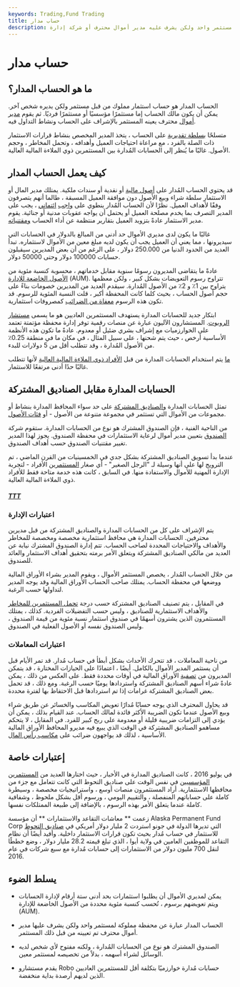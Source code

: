 ```yaml
---
keywords: Trading,Fund Trading
title: حساب مدار
description: الحساب المدار هو حساب استثماري مملوك من قبل مستثمر واحد ولكن يشرف عليه مدير أموال محترف أو شركة إدارة.
---
```


# حساب مدار
## ما هو الحساب المدار؟

الحساب المدار هو حساب استثمار مملوك من قبل مستثمر ولكن يديره شخص آخر. يمكن أن يكون مالك الحساب إما مستثمرًا مؤسسيًا أو مستثمرًا فرديًا. ثم يقوم [مدير أموال](/moneymanager) محترف يعينه المستثمر بالإشراف على الحساب ونشاط التداول فيه.

متسلحًا [بسلطة تقديرية](/discretionaryaccount) على الحساب ، يتخذ المدير المخصص بنشاط قرارات الاستثمار ذات الصلة بالفرد ، مع مراعاة احتياجات العميل وأهدافه ، وتحمل المخاطر ، وحجم الأصول. غالبًا ما يُنظر إلى الحسابات المُدارة بين المستثمرين ذوي الملاءة المالية العالية.

## كيف يعمل الحساب المدار

قد يحتوي الحساب المُدار على [أصول مالية](/asset) أو نقدية أو سندات ملكية. يمتلك مدير المال أو الاستثمار سلطة شراء وبيع الأصول دون موافقة العميل المسبقة ، طالما أنهم يتصرفون وفقًا لأهداف العميل. نظرًا لأن الحساب المُدار ينطوي على [واجب](/fiduciary) [ائتماني](/fiduciary) ، يجب على المدير التصرف بما يخدم مصلحة العميل أو يحتمل أن يواجه عقوبات مدنية أو جنائية. يقوم مدير الاستثمار عادةً بتزويد العميل بتقارير منتظمة عن أداء الحساب [ومقتنياته](/holdings).

غالبًا ما يكون لدى مديري الأموال حد أدنى من المبالغ بالدولار في الحسابات التي سيديرونها ، مما يعني أن العميل يجب أن يكون لديه مبلغ معين من الأموال لاستثماره. تبدأ العديد من الحدود الدنيا من 250.000 دولار ، على الرغم من أن بعض المديرين سيقبلون حسابات 100000 دولار وحتى 50000 دولار.

عادةً ما يتقاضى المديرون رسومًا سنوية مقابل خدماتهم ، محسوبة كنسبة مئوية من [الأصول الخاضعة للإدارة](/aum) (AUM). تتراوح رسوم التعويضات بشكل كبير ، ولكن معظمها يتراوح بين 1٪ و 2٪ من الأصول المُدارة. سيقدم العديد من المديرين خصومات بناءً على حجم أصول الحساب ، بحيث كلما كانت المحفظة أكبر ، قلت النسبة المئوية للرسوم. قد تكون هذه الرسوم [معفاة من الضرائب](/tax-deduction) كمصروفات استثمارية.

ابتكار جديد للحسابات المدارة يستهدف المستثمرين العاديين هو ما يسمى [مستشار الروبوت](/roboadvisor-roboadviser). المستشارون الآليون عبارة عن منصات رقمية توفر إدارة محفظة مؤتمتة تعتمد على الخوارزميات مع إشراف بشري ضئيل أو معدوم. عادةً ما تكون هذه الأنظمة الأساسية أرخص ، حيث يتم شحنها ، على سبيل المثال ، في مكان ما في منطقة 0.25٪ من الأصول المُدارة ، وقد تتطلب أقل من 5 دولارات للبدء.

[ما](/hnwi) يتم استخدام الحسابات المدارة من قبل [الأفراد ذوي الملاءة المالية العالية](/hnwi) لأنها تتطلب غالبًا حدًا أدنى مرتفعًا للاستثمار.

>

## الحسابات المدارة مقابل الصناديق المشتركة

تمثل الحسابات المدارة [والصناديق المشتركة](/mutualfund) على حد سواء المحافظ المدارة بنشاط أو مجموعات من الأموال التي تستثمر في مجموعة متنوعة من الأصول - أو [فئات الأصول](/assetclasses).

من الناحية الفنية ، فإن الصندوق المشترك هو نوع من الحسابات المدارة. ستقوم شركة [الصندوق](/fund_company) بتعيين مدير أموال لرعاية الاستثمارات في محفظة الصندوق. يجوز لهذا المدير تغيير مقتنيات الصندوق حسب أهداف الصندوق.

عندما بدأ تسويق الصناديق المشتركة بشكل جدي في الخمسينيات من القرن الماضي ، تم الترويج لها على أنها وسيلة لـ "الرجل الصغير" - أي صغار [المستثمرين](/retailinvestor) الأفراد - لتجربة الإدارة المهنية للأموال والاستفادة منها. في السابق ، كانت هذه خدمة متاحة فقط للأفراد ذوي الملاءة المالية العالية.

<h5> <a href=""> TTT </a> </h5>

### اعتبارات الإدارة

يتم الإشراف على كل من الحسابات المدارة والصناديق المشتركة من قبل مديرين محترفين. الحسابات المدارة هي محافظ استثمارية مخصصة ومخصصة للمخاطر والأهداف والاحتياجات المحددة لصاحب الحساب. تتم إدارة الصندوق المشترك نيابة عن العديد من مالكي الصناديق المشتركة ويتعلق الأمر برمته بتحقيق أهداف الاستثمار والعائد للصندوق.

من خلال الحساب المُدار ، يخصص المستثمر الأموال ، ويقوم المدير بشراء الأوراق المالية ووضعها في محفظة الحساب. يمتلك صاحب الحساب الأوراق المالية وقد يوجه المدير لتداولها حسب الرغبة.

في المقابل ، يتم تصنيف الصناديق المشتركة حسب درجة [تحمل المستثمرين للمخاطر](/risktolerance) والأهداف الاستثمارية للصناديق ، وليس حسب التفضيلات الفردية. كذلك ، يمتلك المستثمرون الذين يشترون أسهمًا في صندوق استثمار نسبة مئوية من قيمة الصندوق ، وليس الصندوق نفسه أو الأصول الفعلية في الصندوق.

### اعتبارات المعاملات

من ناحية المعاملات ، قد تتحرك الأحداث بشكل أبطأ في حساب مُدار. قد تمر الأيام قبل أن يستثمر المدير الأموال بالكامل. أيضًا ، اعتمادًا على الحيازات المختارة ، قد يتمكن المديرون من [تصفية](/liquidate) الأوراق المالية في أوقات محددة فقط. على العكس من ذلك ، يمكن عادةً شراء أسهم الصناديق المشتركة واستردادها يوميًا حسب الرغبة. ومع ذلك ، قد تحمل بعض الصناديق المشتركة غرامات إذا تم استردادها قبل الاحتفاظ بها لفترة محددة.

قد يحاول المحترف الذي يوجه حسابًا مُدارًا تعويض المكاسب والخسائر عن طريق شراء وبيع الأصول عندما تكون الضريبة الأكثر فائدة لمالك الحساب. عند القيام بذلك ، يمكن أن يؤدي إلى التزامات ضريبية قليلة أو معدومة على ربح كبير للفرد. في المقابل ، لا يتحكم مساهمو الصناديق المشتركة في الوقت الذي يبيع فيه مديرو المحافظ الأوراق المالية الأساسية ، لذلك قد يواجهون ضرائب على [مكاسب رأس المال](/capitalgain).

## إعتبارات خاصة

في يوليو 2016 ، كانت الصناديق المدارة في الأخبار ، حيث اختارها العديد من [المستثمرين المؤسسيين](/institutionalinvestor) في نفس الوقت على صناديق التحوط التي كانت تتعامل مع جزء من محافظها الاستثمارية. أراد المستثمرون منصات أوسع ، واستراتيجيات مخصصة ، وسيطرة كاملة على حساباتهم المنفصلة ، والتقييم اليومي ، ورسوم أقل بشكل ملحوظ ، وشفافية كاملة عندما يتعلق الأمر بهذه الرسوم ، بالإضافة إلى طبيعة الممتلكات نفسها.

زعمت ** معاشات التقاعد والاستثمارات ** أن مؤسسة Alaska Permanent Fund Corp التي تديرها الدولة في جونو استردت 2 مليار دولار أمريكي في [صناديق التحوط](/hedgefund) للاستثمار في حساب مُدار بحيث تكون قرارات الاستثمار داخلية. وأفيد أيضًا أن نظام التقاعد للموظفين العامين في ولاية أيوا ، الذي تبلغ قيمته 28.2 مليار دولار ، وضع خططًا لنقل 700 مليون دولار من الاستثمارات إلى حسابات مُدارة مع سبع شركات في عام 2016.

## يسلط الضوء

- يمكن لمديري الأموال أن يطلبوا استثمارات بحد أدنى ستة أرقام لإدارة الحسابات ويتم تعويضهم برسوم ، تُحسب كنسبة مئوية محددة من الأصول الخاضعة للإدارة (AUM).

- الحساب المدار عبارة عن محفظة مملوكة لمستثمر واحد ولكن يشرف عليها مدير أموال محترف تم تعيينه من قبل ذلك المستثمر.

- الصندوق المشترك هو نوع من الحسابات المُدارة ، ولكنه مفتوح لأي شخص لديه الوسائل لشراء أسهمه ، بدلاً من تخصيصه لمستثمر معين.

- يقدم مستشارو Robo حسابات مُدارة خوارزميًا بتكلفة أقل للمستثمرين العاديين الذين لديهم أرصدة بداية منخفضة.

